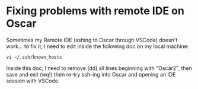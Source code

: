 # Fixing problems with remote IDE on Oscar

Sometimes my Remote IDE (sshing to Oscar through VSCode) doesn't work... to fix it, I need to edit inside the following doc on my local machine:

```vi ~/.ssh/known_hosts```

Inside this doc, I need to remove (dd) all lines beginning with "Oscar2", then save and exit (wq!) then re-try ssh-ing into Oscar and opening an IDE session with VSCode.
